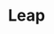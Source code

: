 ---
facebook: https://facebook.com/leaptodigital
linkedin: https://linkedin.com/company/11171304
logohandle: leaptodigital
sort: leap
title: Leap
twitter: https://x.com/leaptodigital
website: https://leaptodigital.com/
youtube: https://youtube.com/channel/UCSIMy9BVZ3IDVETcQaqtqsQ
---